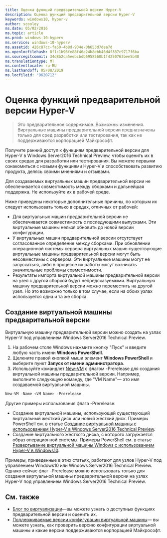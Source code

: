 ```yaml
---
title: Оценка функций предварительной версии Hyper-V
description: Оценка функций предварительной версии Hyper-V
keywords: windows10, hyper-v
author: scooley
ms.date: 05/02/2016
ms.topic: article
ms.prod: windows-10-hyperv
ms.service: windows-10-hyperv
ms.assetid: 426c87cc-fa50-4b8d-934e-0b653d7dea7d
ms.openlocfilehash: 8f1c1b96fe88f46a24b8ebb46d4f387c9717f6ba
ms.sourcegitcommit: 34d8b2ca5eebcbdb6958560b1f4250763bee5b48
ms.translationtype: MT
ms.contentlocale: ru-RU
ms.lasthandoff: 05/08/2019
ms.locfileid: "9620712"
---
```

# <a name="try-pre-release-features-for-hyper-v"></a>Оценка функций предварительной версии Hyper-V

> Это предварительное содержимое. Возможны изменения.  
  Виртуальные машины предварительной версии предназначены только для сред разработки или тестирования, так как не поддерживаются корпорацией Майкрософт.

Получите ранний доступ к функциям предварительной версии для Hyper-V в Windows Server2016 Technical Preview, чтобы оценить их в своих средах для разработки или тестирования. Вы можете первыми ознакомиться с новыми функциями Hyper-V и способствовать развитию продукта, делясь своими мнениями и отзывами.

Для создаваемых виртуальных машин предварительной версии не обеспечивается совместимость между сборками и дальнейшая поддержка.  Не используйте их в рабочей среде.

Ниже приведены некоторые дополнительные причины, по которым их следует использовать только в средах, отличных от рабочей:

* Для виртуальных машин предварительной версии не обеспечивается совместимость с последующими выпусками. Эти виртуальные машины нельзя обновить до новой версии конфигурации.
* У виртуальных машин предварительной версии отсутствует согласованное определение между сборками. При обновлении операционной системы сервера виртуальных машин существующие виртуальные машины предварительной версии могут быть несовместимы с сервером. Эти виртуальные машины могут не запускаться, либо в процессе их работы могут возникать значительные проблемы совместимости.
* Результаты импорта виртуальной машины предварительной версии на узел с другой сборкой будут непредсказуемыми. Виртуальную машину предварительной версии можно переместить на другой узел. Но это возможно только в том случае, если на обоих узлах используется одна и та же сборка.

## <a name="create-a-pre-release-virtual-machine"></a>Создание виртуальной машины предварительной версии

Виртуальную машину предварительной версии можно создать на узлах Hyper-V под управлением Windows Server2016 Technical Preview.

1. На рабочем столе Windows нажмите кнопку "Пуск" и введите любую часть имени **Windows PowerShell**.
2. Щелкните правой кнопкой мыши элемент **Windows PowerShell** и выберите пункт **Запуск от имени администратора**.
3. Используйте командлет [New-VM](https://docs.microsoft.com/powershell/module/hyper-v/new-vm?view=win10-ps) с флагом -Prerelease для создания виртуальной машины предварительной версии. Например, выполните следующую команду, где "VM Name"— это имя создаваемой виртуальной машины.

``` PowerShell
New-VM -Name <VM Name> -Prerelease
```
Другие примеры использования флага -Prerelease:
 - Создание виртуальной машины, использующей существующий виртуальный жесткий диск или новый жесткий диск. Примеры PowerShell см. в статье [Создание виртуальной машины с использованием Hyper-V в Windows Server2016 Technical Preview](https://docs.microsoft.com/windows-server/virtualization/hyper-v/get-started/Create-a-virtual-machine-in-Hyper-V#BKMK_PowerShell).
 - Создание виртуального жесткого диска, с которого загружается образ операционной системы. Примеры PowerShell см. в статье [Развертывание виртуальной машины Windows с использованием Hyper-V в Windows10](https://docs.microsoft.com/virtualization/hyper-v-on-windows/quick-start/create-virtual-machine).

 Примеры, приведенные в этих статьях, работают для узлов Hyper-V под управлением Windows10 или Windows Server2016 Technical Preview. Однако сейчас флаг -Prerelease можно использовать только для создания виртуальной машины предварительной версии на узлах Hyper-V под управлением Windows Server2016 Technical Preview.

## <a name="see-also"></a>См. также
-  [Блог по виртуализации](https://techcommunity.microsoft.com/t5/Virtualization/bg-p/Virtualization)—вы можете узнать о доступных функциях предварительной версии и оценить их.
- [Поддерживаемые версии конфигурации виртуальной машины](https://docs.microsoft.com/windows-server/virtualization/hyper-v/deploy/Upgrade-virtual-machine-version-in-Hyper-V-on-Windows-or-Windows-Server#BKMK_SupportedConfigVersions)— вы можете узнать, как проверить версию конфигурации виртуальной машины и какие версии поддерживаются корпорацией Майкрософт.

